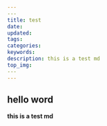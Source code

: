 ```yaml
---
​---
title: test
date:
updated:
tags: 
categories:
keywords:
description: this is a test md
top_img: 
​---
---
```


## hello word

**this is a test md**

